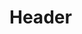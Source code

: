 <!-- TITLE: Seconde guerre tribale Européenne -->
<!-- SUBTITLE: Présentation de la seconde guerre tribale Européenne -->

# Header